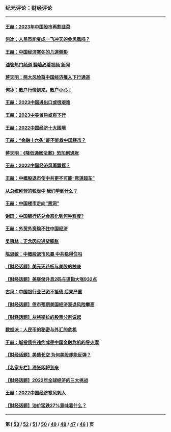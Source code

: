 ### 纪元评论：财经评论
---
#### [王赫：2023年中国股市再割韭菜](../../pages/nsc1026/n13965334.md?04060330) 
#### [何冰：人民币能变成一飞冲天的金凤凰吗？](../../pages/nsc1026/n13964999.md?04060330) 
#### [王赫：中国经济寒冬的几道侧影](../../pages/nsc1026/n13932953.md?04060330) 
#### [油管热门频道 翻墙必看视频 新闻](ok?04060330)
#### [蒋天明：两大风险将中国经济推入下行通道](../../pages/nsc1026/n13929820.md?04060330) 
#### [何冰：散户行情到来，散户小心！](../../pages/nsc1026/n13928308.md?04060330) 
#### [王赫：2023中国进出口或很艰难](../../pages/nsc1026/n13911515.md?04060330) 
#### [王赫：2023中美贸易或将下行](../../pages/nsc1026/n13899005.md?04060330) 
#### [王赫：2022中国经济十大困境](../../pages/nsc1026/n13883766.md?04060330) 
#### [王赫：“金融十六条”能不能救中国楼市？](../../pages/nsc1026/n13868431.md?04060330) 
#### [蒋天明：《降低通胀法案》恐加剧通胀](../../pages/nsc1026/n13806996.md?04060330) 
#### [王赫：2022中国经济风雨飘摇？](../../pages/nsc1026/n13803207.md?04060330) 
#### [王赫：中概股退市使中共更不可能“弯道超车”](../../pages/nsc1026/n13802858.md?04060330) 
#### [从总统拜登的税表中 我们学到什么？](../../pages/nsc1026/n13773081.md?04060330) 
#### [王赫：中国楼市走向“黑洞”](../../pages/nsc1026/n13770647.md?04060330) 
#### [谢田：中国银行挤兑会恶化到何种程度?](../../pages/nsc1026/n13766965.md?04060330) 
#### [王赫：外贸外资稳不住中国经济](../../pages/nsc1026/n13753933.md?04060330) 
#### [吴惠林：正念因应通货膨胀](../../pages/nsc1026/n13750350.md?04060330) 
#### [陈思敏：中概股退市风暴 中共稳得住吗](../../pages/nsc1026/n13738978.md?04060330) 
#### [【财经话题】美元天花板与美股的触底](../../pages/nsc1026/n13736495.md?04060330) 
#### [【财经话题】美联储升息2码与道指大涨932点](../../pages/nsc1026/n13727377.md?04060330) 
#### [古风：中国银行业已资不抵债 后果严重](../../pages/nsc1026/n13726111.md?04060330) 
#### [【财经话题】债市预期美国经济衰退风险攀高](../../pages/nsc1026/n13698043.md?04060330) 
#### [【财经话题】从特斯拉的股票分割说起](../../pages/nsc1026/n13679733.md?04060330) 
#### [数据派：人民币的秘密与外汇的危机](../../pages/nsc1026/n13667092.md?04060330) 
#### [王赫：城投债务违约或是中国金融危机的导火索](../../pages/nsc1026/n13665322.md?04060330) 
#### [【财经话题】美债长空 为何美股却能反弹？](../../pages/nsc1026/n13665895.md?04060330) 
#### [【名家专栏】滞胀即将到来](../../pages/nsc1026/n13658171.md?04060330) 
#### [【财经话题】2022年全球经济的三大挑战](../../pages/nsc1026/n13654423.md?04060330) 
#### [王赫：2022中国经济寒风刺人](../../pages/nsc1026/n13651403.md?04060330) 
#### [【财经话题】油价猛跌27%意味着什么？](../../pages/nsc1026/n13648767.md?04060330) 

---
#### 第 [ [53](./53.md?04060330) / [52](./52.md?04060330) / [51](./51.md?04060330) / [50](./50.md?04060330) / [49](./49.md?04060330) / [48](./48.md?04060330) / [47](./47.md?04060330) / [46](./46.md?04060330) ] 页
